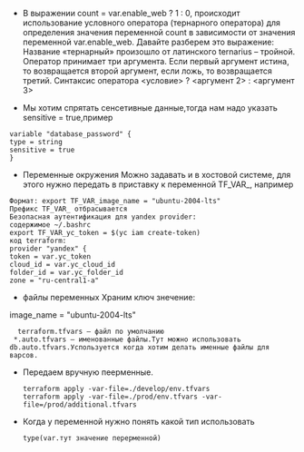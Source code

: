 - В выражении count = var.enable_web ? 1 : 0, происходит использование условного оператора (тернарного оператора) для определения значения переменной count в зависимости от значения переменной var.enable_web. Давайте разберем это выражение:
  Название «тернарный» произошло от латинского ternarius – тройной. Оператор принимает три аргумента. Если первый аргумент истина, то возвращается второй аргумент, если ложь, то возвращается третий.
  Синтаксис оператора
  <условие> ? <аргумент 2> : <аргумент 3>


- Мы хотим спрятать сенсетивные данные,тогда нам надо указать sensitive = true,пример
```
variable "database_password" {
type = string
sensitive = true
}
```
- Переменные окружения Можно задавать и в хостовой системе, для этого нужно передать в приставку к переменной TF_VAR_, например
```
Формат: export TF_VAR_image_name = "ubuntu-2004-lts"
Префикс TF_VAR_ отбрасывается
Безопасная аутентификация для yandex provider:
содержимое ~/.bashrc
export TF_VAR_yc_token = $(yc iam create-token)
код terraform:
provider "yandex" {
token = var.yc_token
cloud_id = var.yc_cloud_id
folder_id = var.yc_folder_id
zone = "ru-central1-a"
```
- файлы переменных
Храним ключ знечение:

image_name = "ubuntu-2004-lts"
```
  terraform.tfvars — файл по умолчанию   
 *.auto.tfvars — именованные файлы.Тут можно использовать db.auto.tfvars.Успользуется когда хотим делать именные файлы для варсов.   
```
- Передаем вручную пеерменные.
  ```
  terraform apply -var-file=./develop/env.tfvars
  terraform apply -var-file=./prod/env.tfvars -var-file=/prod/additional.tfvars
  ```
- Когда у переменной нужно понять какой тип использовать
  ```
  type(var.тут значение перерменной)
  ```
